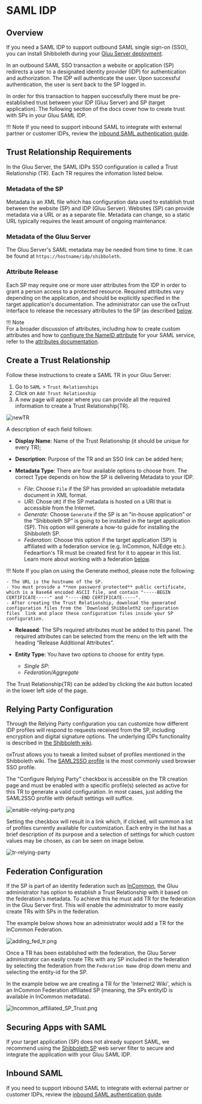 # SAML IDP 
## Overview
If you need a SAML IDP to support outbound SAML single sign-on (SSO), you can install Shibboleth during your [Gluu Server deployment](../../installation-guide/install.md).      

In an outbound SAML SSO transaction a website or application (SP) redirects a user to a designated identity provider (IDP) for authentication and authorization. The IDP will authenticate the user. Upon successful authentication, the user is sent back to the SP logged in. 

In order for this transaction to happen successfully there must be pre-established trust between your IDP (Gluu Server) and SP (target application). The following section of the docs cover how to create trust with SPs in your Gluu SAML IDP. 

!!! Note 
    If you need to support inbound SAML to integrate with external partner or customer IDPs, review the [inbound SAML authentication guide](../authn-guide/inbound-saml-passport.md).

## Trust Relationship Requirements     
In the Gluu Server, the SAML IDPs SSO configuration is called a Trust Relationship (TR). Each TR requires the infomation listed below.

### Metadata of the SP             
Metadata is an XML file which has configuration data used to establish trust between the website (SP) and IDP (Gluu Server). Websites (SP) can provide metadata via a URL or as a separate file. Metadata can change, so a static URL typically requires the least amount of ongoing maintenance. 

### Metadata of the Gluu Server       
The Gluu Server's SAML metadata may be needed from time to time. It can be found at `https://hostname/idp/shibboleth`.
  
### Attribute Release      
Each SP may require one or more user attributes from the IDP in order to grant a person access to a protected resource. Required attributes vary depending on the application, and should be explicitly specified in the target application's documentation. The administrator can use the oxTrust interface to release the necessary attributes to the SP (as described [below](#create-a-trust-relationship-in-the-gluu-server). 

!!! Note    
    For a broader discussion of attributes, including how to create custom attributes and how to [configure the NameID attribute](./attribute/#defining-nameid) for your SAML service, refer to the [attributes documentation](./attribute.md).
    
## Create a Trust Relationship
Follow these instructions to create a SAML TR in your Gluu Server: 

1. Go to `SAML` > `Trust Relationships`    
2. Click on `Add Trust Relationship`     
3. A new page will appear where you can provide all the required information to create a Trust
  Relationship(TR).     

![newTR](../img/saml/samlfederationTR.png)

A description of each field follows:

- **Display Name**: Name of the Trust Relationship (it should be unique for every TR);       
- **Description**: Purpose of the TR and an SSO link can be added here;         

- **Metadata Type**: There are four available options to choose from. The correct Type depends on how the SP is delivering Metadata to your IDP.      

    - *File*: Choose `File` if the SP has provided an uploadable metadata document in XML format.
    - *URI*: Chose `URI` if the SP metadata is hosted on a URI that is accessible from the Internet.
    - *Generate*: Choose `Generate` if the SP is an "in-house application" or the “Shibboleth SP” is going to be installed in the target application (SP). This option will generate a how-to guide for installing the Shibboleth SP. 
    - *Federation*: Choose this option if the target application (SP) is affiliated with a federation service (e.g. InCommon, NJEdge etc.). Fedeartion's TR must be created first for it to appear in this list. Learn more about working with a federation [below](#federation-configuration).   
    
!!! Note 
    If you plan on using the Generate method, please note the following:       
    
    - The URL is the hostname of the SP.           
    - You must provide a **non password protected** public certificate, which is a Base64 encoded ASCII file, and contain "-----BEGIN CERTIFICATE-----" and "-----END CERTIFICATE-----".        
    - After creating the Trust Relationship, download the generated configuration files from the `Download Shibboleth2 configuration files` link and place these configuration files inside your SP configuration.              
      
- **Released**: The SPs required attributes must be added to this panel. The required attributes can be selected from the menu on the left with the heading “Release Additional Attributes”.     

- **Entity Type**: You have two options to choose for entity type.
    - *Single SP*: 
    - *Federation/Aggregate* 
    
The Trust Relationship(TR) can be added by clicking the `Add` button located in the lower left side of the page.     

## Relying Party Configuration     
Through the Relying Party configuration you can customize how different IDP profiles will respond to requests received from the SP, including encryption and digital signature options. The underlying IDPs functionality is described in [the Shibboleth wiki](https://wiki.shibboleth.net/confluence/display/IDP30/RelyingPartyConfiguration). 

oxTrust allows you to tweak a limited subset of profiles mentioned in the Shibboleth wiki. The [SAML2SSO profile](https://wiki.shibboleth.net/confluence/display/IDP30/SAML2SSOConfiguration) is the most commonly used browser SSO profile. 

The "Configure Relying Party" checkbox is accessible on the TR creation page and must be enabled with a specific profile(s) selected as active for this TR to generate a valid configuration. In most cases, just adding the SAML2SSO profile with default settings will suffice.

![enable-relying-party.png](../img/saml/enable-relying-party.png)     

Setting the checkbox will result in a link which, if clicked, will summon a list of profiles currently available for customization. Each entry in the list has a brief description of its purpose and a selection of settings for which custom values may be chosen, as can be seen on image below.     

![tr-relying-party](../img/saml/tr-relying-party.png)     
    
## Federation Configuration     
If the SP is part of an identity federation such as [InCommon](https://www.incommon.org/participants/), the Gluu administrator has option to establish a Trust Relationship with it based on the federation's metadata. To achieve this he must add TR for the federation in the Gluu Server first. This will enable the administrator to more easily create TRs with SPs in the federation. 

The example below shows how an administrator would add a TR for the InCommon Federation.

![adding_fed_tr.png](../img/saml/adding_fed_tr.png)

Once a TR has been established with the federation, the Gluu Server administrator can easily create TRs with any SP included in the federation by selecting the federation from the `Federation Name` drop down menu and selecting the entity-id for the SP. 

In the example below we are creating a TR for the 'Internet2 Wiki', which is an InCommon Federation affiliated SP (meaning, the SPs entityID is available in InCommon metadata). 

![Incommon_affiliated_SP_Trust.png](../img/saml/InCommon_affiliated_SP_Trust.png)

## Securing Apps with SAML
If your target application (SP) does not already support SAML, we recommend using the [Shibboleth SP](../../integration/sswebapps/saml-sp.md) web server filter to secure and integrate the application with your Gluu SAML IDP. 

## Inbound SAML
If you need to support inbound SAML to integrate with external partner or customer IDPs, review the [inbound SAML authentication guide](../authn-guide/inbound-saml-passport.md).
